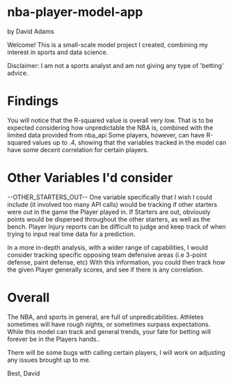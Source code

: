 # nba-player-model-app
by David Adams

Welcome! This is a small-scale model project I created, combining my interest in sports and data science.

Disclaimer: I am not a sports analyst and am not giving any type of 'betting' advice.


# Findings

You will notice that the R-squared value is overall very low. That is to be expected considering how unpredictable the NBA is, combined with the limited data provided from nba_api
Some players, however, can have R-squared values up to .4, showing that the variables tracked in the model can have some decent correlation for certain players.

# Other Variables I'd consider

--OTHER_STARTERS_OUT--
One variable specifically that I wish I could include (it involved too many API calls) would be tracking if other starters were out in the game the Player played in.
If Starters are out, obviously points would be dispersed throughout the other starters, as well as the bench. 
Player Injury reports can be difficult to judge and keep track of when trying to input real time data for a prediction. 

In a more in-depth analysis, with a wider range of capabilities, I would consider tracking specific opposing team defensive areas (i.e 3-point defense, paint defense, etc)
With this information, you could then track how the given Player generally scores, and see if there is any correlation.


# Overall
The NBA, and sports in general, are full of unpredicabilities. Athletes sometimes will have rough nights, or sometimes surpass expectations.
While this model can track and general trends, your fate for betting will forever be in the Players hands..

There will be some bugs with calling certain players, I will work on adjusting any issues brought up to me.

Best,
David


